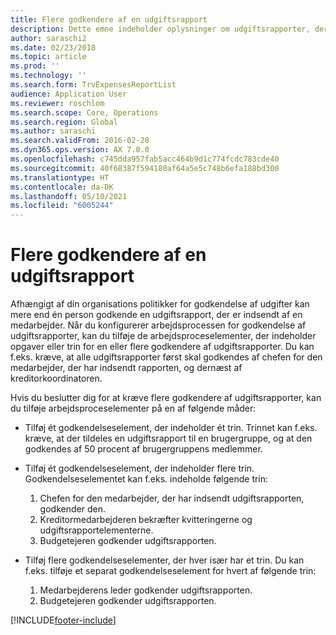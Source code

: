 ```yaml
---
title: Flere godkendere af en udgiftsrapport
description: Dette emne indeholder oplysninger om udgiftsrapporter, der kræver godkendelse af flere personer.
author: saraschi2
ms.date: 02/23/2018
ms.topic: article
ms.prod: ''
ms.technology: ''
ms.search.form: TrvExpensesReportList
audience: Application User
ms.reviewer: roschlom
ms.search.scope: Core, Operations
ms.search.region: Global
ms.author: saraschi
ms.search.validFrom: 2016-02-28
ms.dyn365.ops.version: AX 7.0.0
ms.openlocfilehash: c745dda957fab5acc464b9d1c774fcdc783cde40
ms.sourcegitcommit: 40f68387f594180af64a5e5c748b6efa188bd300
ms.translationtype: HT
ms.contentlocale: da-DK
ms.lasthandoff: 05/10/2021
ms.locfileid: "6005244"
---
```

# <a name="multiple-approvers-on-an-expense-report"></a>Flere godkendere af en udgiftsrapport

Afhængigt af din organisations politikker for godkendelse af udgifter kan mere end én person godkende en udgiftsrapport, der er indsendt af en medarbejder. Når du konfigurerer arbejdsprocessen for godkendelse af udgiftsrapporter, kan du tilføje de arbejdsproceselementer, der indeholder opgaver eller trin for en eller flere godkendere af udgiftsrapporter. Du kan f.eks. kræve, at alle udgiftsrapporter først skal godkendes af chefen for den medarbejder, der har indsendt rapporten, og dernæst af kreditorkoordinatoren.

Hvis du beslutter dig for at kræve flere godkendere af udgiftsrapporter, kan du tilføje arbejdsproceselementer på en af følgende måder:

- Tilføj ét godkendelseselement, der indeholder ét trin. Trinnet kan f.eks. kræve, at der tildeles en udgiftsrapport til en brugergruppe, og at den godkendes af 50 procent af brugergruppens medlemmer.
- Tilføj ét godkendelseselement, der indeholder flere trin. Godkendelseselementet kan f.eks. indeholde følgende trin:

    1. Chefen for den medarbejder, der har indsendt udgiftsrapporten, godkender den.
    2. Kreditormedarbejderen bekræfter kvitteringerne og udgiftsrapportelementerne.
    3. Budgetejeren godkender udgiftsrapporten.

- Tilføj flere godkendelseselementer, der hver især har et trin. Du kan f.eks. tilføje et separat godkendelseselement for hvert af følgende trin:

    1. Medarbejderens leder godkender udgiftsrapporten.
    2. Budgetejeren godkender udgiftsrapporten.


[!INCLUDE[footer-include](../includes/footer-banner.md)]